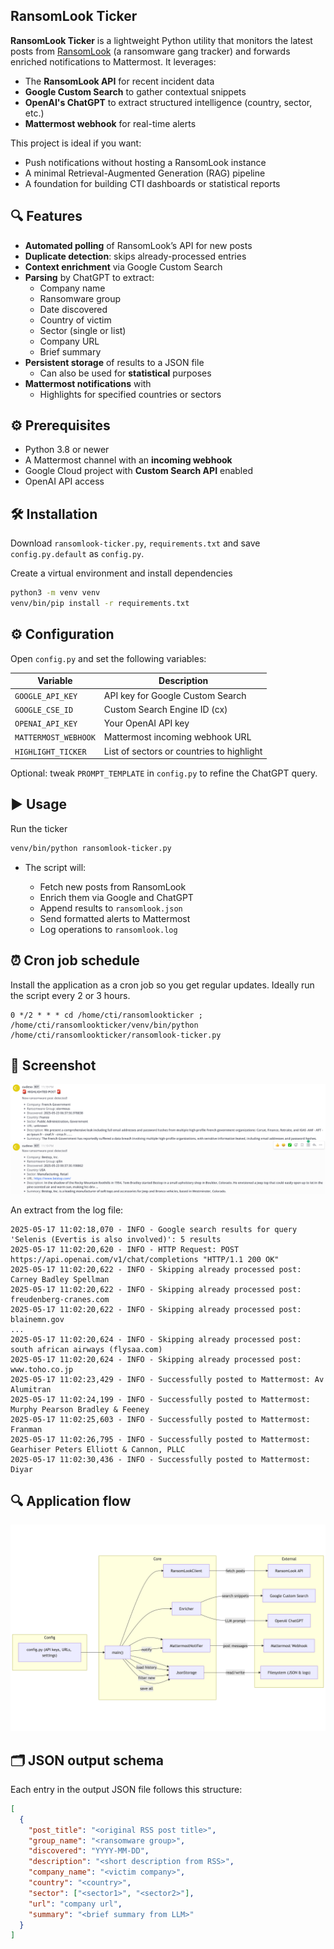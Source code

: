 ## RansomLook Ticker

**RansomLook Ticker** is a lightweight Python utility that monitors the latest posts from [RansomLook](https://www.ransomlook.io/) (a ransomware gang tracker) and forwards enriched notifications to Mattermost. It leverages:

* The **RansomLook API** for recent incident data
* **Google Custom Search** to gather contextual snippets
* **OpenAI's ChatGPT** to extract structured intelligence (country, sector, etc.)
* **Mattermost webhook** for real-time alerts

This project is ideal if you want:

* Push notifications without hosting a RansomLook instance
* A minimal Retrieval-Augmented Generation (RAG) pipeline
* A foundation for building CTI dashboards or statistical reports

## 🔍 Features

* **Automated polling** of RansomLook’s API for new posts
* **Duplicate detection**: skips already-processed entries
* **Context enrichment** via Google Custom Search
* **Parsing** by ChatGPT to extract:
  * Company name
  * Ransomware group
  * Date discovered
  * Country of victim
  * Sector (single or list)
  * Company URL
  * Brief summary
* **Persistent storage** of results to a JSON file
  * Can also be used for **statistical** purposes
* **Mattermost notifications** with
  * Highlights for specified countries or sectors

## ⚙️ Prerequisites

* Python 3.8 or newer
* A Mattermost channel with an **incoming webhook**
* Google Cloud project with **Custom Search API** enabled
* OpenAI API access

## 🛠️ Installation

Download `ransomlook-ticker.py`, `requirements.txt` and save `config.py.default` as `config.py`.

Create a virtual environment and install dependencies
```bash
python3 -m venv venv
venv/bin/pip install -r requirements.txt
```

## ⚙️ Configuration

Open `config.py` and set the following variables:

   | Variable                 | Description                                  |
   | ------------------------ | -------------------------------------------- |
   | `GOOGLE_API_KEY`         | API key for Google Custom Search             |
   | `GOOGLE_CSE_ID`          | Custom Search Engine ID (cx)                 |
   | `OPENAI_API_KEY`         | Your OpenAI API key                          |
   | `MATTERMOST_WEBHOOK`     | Mattermost incoming webhook URL              |
   | `HIGHLIGHT_TICKER`       | List of sectors or countries to highlight    |

Optional: tweak `PROMPT_TEMPLATE` in `config.py` to refine the ChatGPT query.

## ▶️ Usage

Run the ticker
```bash
venv/bin/python ransomlook-ticker.py
```

* The script will:

  * Fetch new posts from RansomLook
  * Enrich them via Google and ChatGPT
  * Append results to `ransomlook.json`
  * Send formatted alerts to Mattermost
  * Log operations to `ransomlook.log`

## ⏰ Cron job schedule

Install the application as a cron job so you get regular updates. Ideally run the script every 2 or 3 hours.

```
0 */2 * * * cd /home/cti/ransomlookticker ; /home/cti/ransomlookticker/venv/bin/python /home/cti/ransomlookticker/ransomlook-ticker.py
```

## 📸 Screenshot

![screenshot.png](screenshot.png)

An extract from the log file:

```
2025-05-17 11:02:18,070 - INFO - Google search results for query 'Selenis (Evertis is also involved)': 5 results
2025-05-17 11:02:20,620 - INFO - HTTP Request: POST https://api.openai.com/v1/chat/completions "HTTP/1.1 200 OK"
2025-05-17 11:02:20,622 - INFO - Skipping already processed post: Carney Badley Spellman
2025-05-17 11:02:20,622 - INFO - Skipping already processed post: freudenberg-cranes.com
2025-05-17 11:02:20,622 - INFO - Skipping already processed post: blainemn.gov
...
2025-05-17 11:02:20,624 - INFO - Skipping already processed post: south african airways (flysaa.com)
2025-05-17 11:02:20,624 - INFO - Skipping already processed post: www.toho.co.jp
2025-05-17 11:02:23,429 - INFO - Successfully posted to Mattermost: Av Alumitran
2025-05-17 11:02:24,199 - INFO - Successfully posted to Mattermost: Murphy Pearson Bradley & Feeney
2025-05-17 11:02:25,603 - INFO - Successfully posted to Mattermost: Franman
2025-05-17 11:02:26,795 - INFO - Successfully posted to Mattermost: Gearhiser Peters Elliott & Cannon, PLLC
2025-05-17 11:02:30,436 - INFO - Successfully posted to Mattermost: Diyar
```

## 🔍 Application flow

![ransomlook-ticker.png](ransomlook-ticker.png)

## 🗂️ JSON output schema

Each entry in the output JSON file follows this structure:

```json
[
  {
    "post_title": "<original RSS post title>",
    "group_name": "<ransomware group>",
    "discovered": "YYYY-MM-DD",
    "description": "<short description from RSS>",
    "company_name": "<victim company>",
    "country": "<country>",
    "sector": ["<sector1>", "<sector2>"],
    "url": "company url",
    "summary": "<brief summary from LLM>"
  }
]
```
